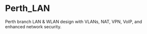 # Perth_LAN
Perth branch LAN & WLAN design with VLANs, NAT, VPN, VoIP, and enhanced network security.
